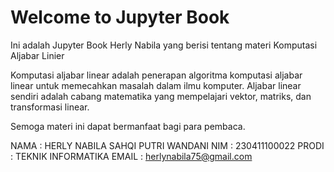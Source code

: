 # Welcome to Jupyter Book 

Ini adalah Jupyter Book Herly Nabila yang berisi tentang materi Komputasi Aljabar Linier

Komputasi aljabar linear adalah penerapan algoritma komputasi aljabar linear untuk memecahkan masalah dalam ilmu komputer. Aljabar linear sendiri adalah cabang matematika yang mempelajari vektor, matriks, dan transformasi linear. 

Semoga materi ini dapat bermanfaat bagi para pembaca.

NAMA : HERLY NABILA SAHQI PUTRI WANDANI
NIM : 230411100022
PRODI : TEKNIK INFORMATIKA
EMAIL : herlynabila75@gmail.com
```{tableofcontents}
```
